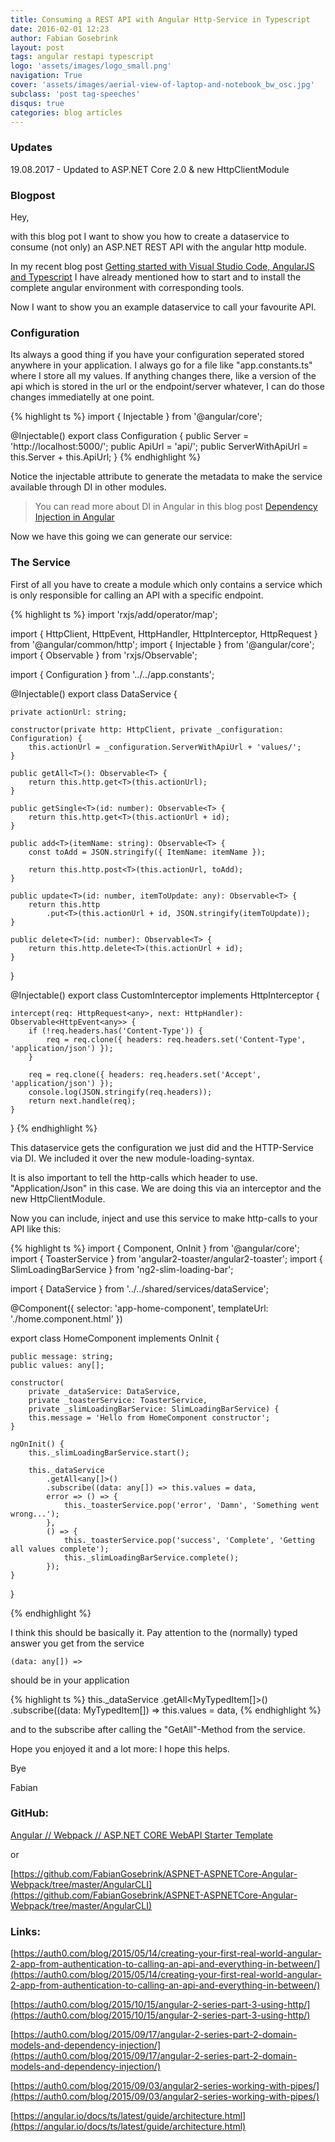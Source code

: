 ```yaml
---
title: Consuming a REST API with Angular Http-Service in Typescript
date: 2016-02-01 12:23
author: Fabian Gosebrink
layout: post
tags: angular restapi typescript
logo: 'assets/images/logo_small.png'
navigation: True
cover: 'assets/images/aerial-view-of-laptop-and-notebook_bw_osc.jpg'
subclass: 'post tag-speeches'
disqus: true
categories: blog articles
---
```


### Updates

19.08.2017 - Updated to ASP.NET Core 2.0 & new HttpClientModule

### Blogpost

Hey,

with this blog pot I want to show you how to create a dataservice to consume (not only) an ASP.NET REST API with the angular http module.

In my recent blog post [Getting started with Visual Studio Code, AngularJS and Typescript](http://offering.solutions/blog/articles/2015/12/03/getting-started-with-visual-studio-code-angularjs-and-typescript/) I have already mentioned how to start and to install the complete angular environment with corresponding tools.

Now I want to show you an example dataservice to call your favourite API.

### Configuration

Its always a good thing if you have your configuration seperated stored anywhere in your application. I always go for a file like "app.constants.ts" where I store all my values. If anything changes there, like a version of the api which is stored in the url or the endpoint/server whatever, I can do those changes immediatelly at one point.

{% highlight ts %}
import { Injectable } from '@angular/core';

@Injectable()
export class Configuration {
    public Server = 'http://localhost:5000/';
    public ApiUrl = 'api/';
    public ServerWithApiUrl = this.Server + this.ApiUrl;
}
{% endhighlight %}

Notice the injectable attribute to generate the metadata to make the service available through DI in other modules.

> You can read more about DI in Angular in this blog post [Dependency Injection in Angular](http://blog.thoughtram.io/angular/2015/05/18/dependency-injection-in-angular-2.html)

Now we have this going we can generate our service:

### The Service

First of all you have to create a module which only contains a service which is only responsible for calling an API with a specific endpoint.

{% highlight ts %}
import 'rxjs/add/operator/map';

import { HttpClient, HttpEvent, HttpHandler, HttpInterceptor, HttpRequest } from '@angular/common/http';
import { Injectable } from '@angular/core';
import { Observable } from 'rxjs/Observable';

import { Configuration } from '../../app.constants';

@Injectable()
export class DataService {

    private actionUrl: string;

    constructor(private http: HttpClient, private _configuration: Configuration) {
        this.actionUrl = _configuration.ServerWithApiUrl + 'values/';
    }

    public getAll<T>(): Observable<T> {
        return this.http.get<T>(this.actionUrl);
    }

    public getSingle<T>(id: number): Observable<T> {
        return this.http.get<T>(this.actionUrl + id);
    }

    public add<T>(itemName: string): Observable<T> {
        const toAdd = JSON.stringify({ ItemName: itemName });

        return this.http.post<T>(this.actionUrl, toAdd);
    }

    public update<T>(id: number, itemToUpdate: any): Observable<T> {
        return this.http
            .put<T>(this.actionUrl + id, JSON.stringify(itemToUpdate));
    }

    public delete<T>(id: number): Observable<T> {
        return this.http.delete<T>(this.actionUrl + id);
    }
}


@Injectable()
export class CustomInterceptor implements HttpInterceptor {

    intercept(req: HttpRequest<any>, next: HttpHandler): Observable<HttpEvent<any>> {
        if (!req.headers.has('Content-Type')) {
            req = req.clone({ headers: req.headers.set('Content-Type', 'application/json') });
        }

        req = req.clone({ headers: req.headers.set('Accept', 'application/json') });
        console.log(JSON.stringify(req.headers));
        return next.handle(req);
    }
}
{% endhighlight %}

This dataservice gets the configuration we just did and the HTTP-Service via DI. We included it over the new module-loading-syntax.

It is also important to tell the http-calls which header to use. "Application/Json" in this case. We are doing this via an interceptor and the new HttpClientModule.

Now you can include, inject and use this service to make http-calls to your API like this:

{% highlight ts %}
import { Component, OnInit } from '@angular/core';
import { ToasterService } from 'angular2-toaster/angular2-toaster';
import { SlimLoadingBarService } from 'ng2-slim-loading-bar';

import { DataService } from '../../shared/services/dataService';

@Component({
    selector: 'app-home-component',
    templateUrl: './home.component.html'
})

export class HomeComponent implements OnInit {

    public message: string;
    public values: any[];

    constructor(
        private _dataService: DataService,
        private _toasterService: ToasterService,
        private _slimLoadingBarService: SlimLoadingBarService) {
        this.message = 'Hello from HomeComponent constructor';
    }

    ngOnInit() {
        this._slimLoadingBarService.start();

        this._dataService
            .getAll<any[]>()
            .subscribe((data: any[]) => this.values = data,
            error => () => {
                this._toasterService.pop('error', 'Damn', 'Something went wrong...');
            },
            () => {
                this._toasterService.pop('success', 'Complete', 'Getting all values complete');
                this._slimLoadingBarService.complete();
            });
    }
}

{% endhighlight %}

I think this should be basically it. Pay attention to the (normally) typed answer you get from the service

```(data: any[]) =>```

should be in your application

{% highlight ts %}
 this._dataService
            .getAll<MyTypedItem[]>()
            .subscribe((data: MyTypedItem[]) => this.values = data,
{% endhighlight %}

and to the subscribe after calling the "GetAll"-Method from the service.

Hope you enjoyed it and a lot more: I hope this helps.

Bye

Fabian

### GitHub:

[Angular // Webpack // ASP.NET CORE WebAPI Starter Template](https://github.com/FabianGosebrink/ASPNETCore-Angular-Webpack-StarterTemplate)

or

[https://github.com/FabianGosebrink/ASPNET-ASPNETCore-Angular-Webpack/tree/master/AngularCLI](https://github.com/FabianGosebrink/ASPNET-ASPNETCore-Angular-Webpack/tree/master/AngularCLI)

### Links:
[https://auth0.com/blog/2015/05/14/creating-your-first-real-world-angular-2-app-from-authentication-to-calling-an-api-and-everything-in-between/](https://auth0.com/blog/2015/05/14/creating-your-first-real-world-angular-2-app-from-authentication-to-calling-an-api-and-everything-in-between/)

[https://auth0.com/blog/2015/10/15/angular-2-series-part-3-using-http/](https://auth0.com/blog/2015/10/15/angular-2-series-part-3-using-http/)

[https://auth0.com/blog/2015/09/17/angular-2-series-part-2-domain-models-and-dependency-injection/](https://auth0.com/blog/2015/09/17/angular-2-series-part-2-domain-models-and-dependency-injection/)

[https://auth0.com/blog/2015/09/03/angular2-series-working-with-pipes/](https://auth0.com/blog/2015/09/03/angular2-series-working-with-pipes/)

[https://angular.io/docs/ts/latest/guide/architecture.html](https://angular.io/docs/ts/latest/guide/architecture.html)
